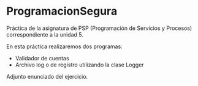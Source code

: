 # ProgramacionSegura
Práctica de la asignatura de PSP (Programación de Servicios y Procesos) correspondiente a la unidad 5.

En esta práctica realizaremos dos programas:

- Validador de cuentas 
- Archivo log o de registro utilizando la clase Logger

Adjunto enunciado del ejercicio.
